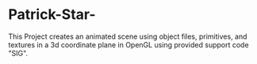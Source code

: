 # Patrick-Star-
This Project creates an animated scene using object files, primitives, and textures in a 3d coordinate plane in OpenGL using provided support code "SIG". 
